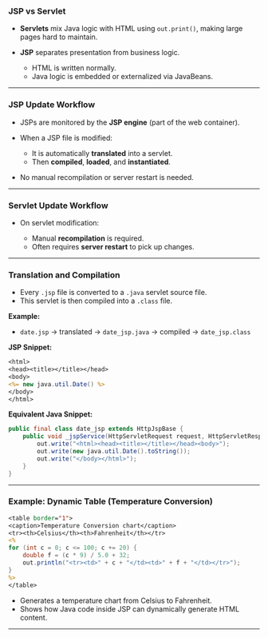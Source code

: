 ### JSP vs Servlet

* **Servlets** mix Java logic with HTML using `out.print()`, making large pages hard to maintain.
* **JSP** separates presentation from business logic.

  * HTML is written normally.
  * Java logic is embedded or externalized via JavaBeans.

---

### JSP Update Workflow

* JSPs are monitored by the **JSP engine** (part of the web container).
* When a JSP file is modified:

  * It is automatically **translated** into a servlet.
  * Then **compiled**, **loaded**, and **instantiated**.
* No manual recompilation or server restart is needed.

---

### Servlet Update Workflow

* On servlet modification:

  * Manual **recompilation** is required.
  * Often requires **server restart** to pick up changes.

---

### Translation and Compilation

* Every `.jsp` file is converted to a `.java` servlet source file.
* This servlet is then compiled into a `.class` file.

**Example:**

* `date.jsp` → translated → `date_jsp.java` → compiled → `date_jsp.class`

**JSP Snippet:**

```jsp
<html>
<head><title></title></head>
<body>
<%= new java.util.Date() %>
</body>
</html>
```

**Equivalent Java Snippet:**

```java
public final class date_jsp extends HttpJspBase {
    public void _jspService(HttpServletRequest request, HttpServletResponse response) {
        out.write("<html><head><title></title></head><body>");
        out.write(new java.util.Date().toString());
        out.write("</body></html>");
    }
}
```

---

### Example: Dynamic Table (Temperature Conversion)

```jsp
<table border="1">
<caption>Temperature Conversion chart</caption>
<tr><th>Celsius</th><th>Fahrenheit</th></tr>
<%
for (int c = 0; c <= 100; c += 20) {
    double f = (c * 9) / 5.0 + 32;
    out.println("<tr><td>" + c + "</td><td>" + f + "</td></tr>");
}
%>
</table>
```

* Generates a temperature chart from Celsius to Fahrenheit.
* Shows how Java code inside JSP can dynamically generate HTML content.

---